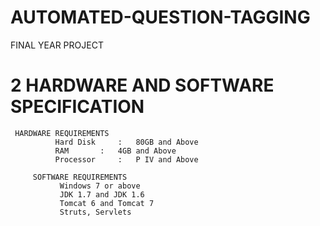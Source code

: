 # AUTOMATED-QUESTION-TAGGING
FINAL YEAR PROJECT
# 2 HARDWARE AND SOFTWARE SPECIFICATION  
	 HARDWARE REQUIREMENTS 	 
              Hard Disk 	:  	80GB and Above 
              RAM 	 	:  	4GB and Above 
              Processor 	: 	P IV and Above 
 
         SOFTWARE REQUIREMENTS  
               Windows 7 or above 
               JDK 1.7 and JDK 1.6 
               Tomcat 6 and Tomcat 7 
               Struts, Servlets 
 

